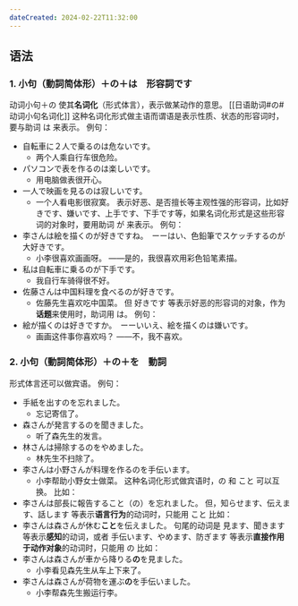 ```yaml
---
dateCreated: 2024-02-22T11:32:00
---
```

## 语法
### 1. 小句（動詞简体形）＋の＋は　形容詞です
动词小句＋の 使其**名词化**（形式体言），表示做某动作的意思。
[[日语助词#の#动词小句名词化]]
这种名词化形式做主语而谓语是表示性质、状态的形容词时，要与助词 は 来表示。
例句：
- 自転車に２人で乗るのは危ないです。
	- 两个人乘自行车很危险。
- パソコンで表を作るのは楽しいです。
	- 用电脑做表很开心。
- 一人で映画を見るのは寂しいです。
	- 一个人看电影很寂寞。
表示好恶、是否擅长等主观性强的形容词，比如好きです、嫌いです、上手です、下手です等，如果名词化形式是这些形容词的对象时，要用助词 が 来表示。
例句：
- 李さんは絵を描くのが好きですね。　ーーはい、色鉛筆でスケッチするのが大好きです。
	- 小李很喜欢画画呀。  ——是的，我很喜欢用彩色铅笔素描。
- 私は自転車に乗るのが下手です。
	- 我自行车骑得很不好。
- 佐藤さんは中国料理を食べるのが好きです。
	- 佐藤先生喜欢吃中国菜。
但 好きです 等表示好恶的形容词的对象，作为**话题**来使用时，助词用 は。
例句：
- 絵が描くのは好きですか。　ーーいいえ、絵を描くのは嫌いです。
	- 画画这件事你喜欢吗？  ——不，我不喜欢。
### 2. 小句（動詞简体形）＋の＋を　動詞
形式体言还可以做宾语。
例句：
- 手紙を出すのを忘れました。
	- 忘记寄信了。
- 森さんが発言するのを聞きました。
	- 听了森先生的发言。
- 林さんは掃除するのをやめました。
	- 林先生不扫除了。
- 李さんは小野さんが料理を作るのを手伝います。
	- 小李帮助小野女士做菜。
这种名词化形式做宾语时，の 和 こと 可以互换。
比如：
- 李さんは部長に報告すること（の）を忘れました。
但，知らせます、伝えます、話します 等表示**语言行为**的动词时，只能用 こと
比如：
- 李さんは森さんが休む**こと**を伝えました。
句尾的动词是 見ます、聞きます 等表示**感知**的动词，或者 手伝います、やめます、防ぎます 等表示**直接作用于动作对象**的动词时，只能用 の
比如：
- 李さんは森さんが車から降りる**の**を見ました。
	- 小李看见森先生从车上下来了。
- 李さんは森さんが荷物を運ぶ**の**を手伝いました。
	- 小李帮森先生搬运行李。